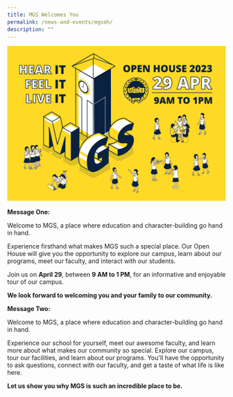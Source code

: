 ```yaml
---
title: MGS Welcomes You
permalink: /news-and-events/mgsoh/
description: ""
---
```

![](/images/Secondary/openhouse2023.png)

**Message One:**

Welcome to MGS, a place where education and character-building go hand in hand.

Experience firsthand what makes MGS such a special place. Our Open House will give you the opportunity to explore our campus, learn about our programs, meet our faculty, and interact with our students.

Join us on **April 29**, between **9 AM to 1 PM**, for an informative and enjoyable tour of our campus. 

**We look forward to welcoming you and your family to our community.**

**Message Two:**

Welcome to MGS, a place where education and character-building go hand in hand.

Experience our school for yourself, meet our awesome faculty, and learn more about what makes our community so special. Explore our campus, tour our facilities, and learn about our programs. You'll have the opportunity to ask questions, connect with our faculty, and get a taste of what life is like here.

**Let us show you why MGS is such an incredible place to be.**